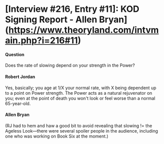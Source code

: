 # [Interview #216, Entry #11]: KOD Signing Report - Allen Bryan](https://www.theoryland.com/intvmain.php?i=216#11)

#### Question

Does the rate of slowing depend on your strength in the Power?

#### Robert Jordan

Yes, basically; you age at 1/X your normal rate, with X being dependent up to a point on Power strength. The Power acts as a natural rejuvenator on you; even at the point of death you won't look or feel worse than a normal 65-year-old.

#### Allen Bryan

(RJ had to hem and haw a good bit to avoid revealing that slowing != the Ageless Look—there were several spoiler people in the audience, including one who was working on Book Six at the moment.)

